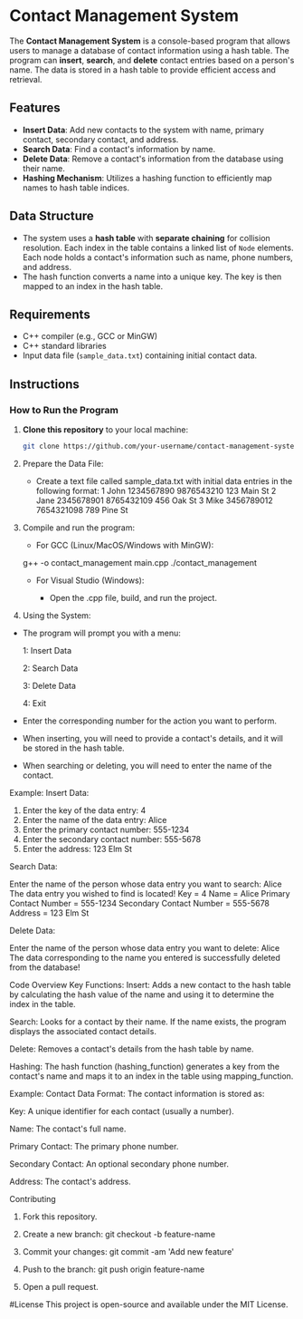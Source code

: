 # Contact Management System

The **Contact Management System** is a console-based program that allows users to manage a database of contact information using a hash table. The program can **insert**, **search**, and **delete** contact entries based on a person's name. The data is stored in a hash table to provide efficient access and retrieval.

## Features

- **Insert Data**: Add new contacts to the system with name, primary contact, secondary contact, and address.
- **Search Data**: Find a contact's information by name.
- **Delete Data**: Remove a contact's information from the database using their name.
- **Hashing Mechanism**: Utilizes a hashing function to efficiently map names to hash table indices.

## Data Structure

- The system uses a **hash table** with **separate chaining** for collision resolution. Each index in the table contains a linked list of `Node` elements. Each node holds a contact's information such as name, phone numbers, and address.
- The hash function converts a name into a unique key. The key is then mapped to an index in the hash table.

## Requirements

- C++ compiler (e.g., GCC or MinGW)
- C++ standard libraries
- Input data file (`sample_data.txt`) containing initial contact data.

## Instructions

### How to Run the Program

1. **Clone this repository** to your local machine:
   ```bash
   git clone https://github.com/your-username/contact-management-system.git
2. Prepare the Data File:

   - Create a text file called sample_data.txt with initial data entries in the following format:
      1 John 1234567890 9876543210 123 Main St
      2 Jane 2345678901 8765432109 456 Oak St
      3 Mike 3456789012 7654321098 789 Pine St
     
3. Compile and run the program:

   - For GCC (Linux/MacOS/Windows with MinGW):

   g++ -o contact_management main.cpp
   ./contact_management
   
   - For Visual Studio (Windows):

      - Open the .cpp file, build, and run the project.

4. Using the System:

- The program will prompt you with a menu:

   1: Insert Data

   2: Search Data

   3: Delete Data

   4: Exit

- Enter the corresponding number for the action you want to perform.

- When inserting, you will need to provide a contact's details, and it will be stored in the hash table.

- When searching or deleting, you will need to enter the name of the contact.

Example:
Insert Data:

   1. Enter the key of the data entry: 4
   2. Enter the name of the data entry: Alice
   3. Enter the primary contact number: 555-1234
   4. Enter the secondary contact number: 555-5678
   5. Enter the address: 123 Elm St
      
Search Data:

   Enter the name of the person whose data entry you want to search: Alice
   The data entry you wished to find is located!
   Key = 4
   Name = Alice
   Primary Contact Number = 555-1234
   Secondary Contact Number = 555-5678
   Address = 123 Elm St
   
Delete Data:

   Enter the name of the person whose data entry you want to delete: Alice
   The data corresponding to the name you entered is successfully deleted from the database!
   
Code Overview
Key Functions:
Insert: Adds a new contact to the hash table by calculating the hash value of the name and using it to determine the index in the table.

Search: Looks for a contact by their name. If the name exists, the program displays the associated contact details.

Delete: Removes a contact's details from the hash table by name.

Hashing:
The hash function (hashing_function) generates a key from the contact's name and maps it to an index in the table using mapping_function.

Example:
Contact Data Format:
The contact information is stored as:

Key: A unique identifier for each contact (usually a number).

Name: The contact's full name.

Primary Contact: The primary phone number.

Secondary Contact: An optional secondary phone number.

Address: The contact's address.

Contributing
1. Fork this repository.

2. Create a new branch:
      git checkout -b feature-name

3. Commit your changes:
      git commit -am 'Add new feature'

4. Push to the branch:
      git push origin feature-name
   
5. Open a pull request.

#License
This project is open-source and available under the MIT License.
